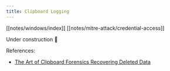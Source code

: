 ```yaml
---
title: Clipboard Logging
---
```


[[notes/windows/index]] [[notes/mitre-attack/credential-access]] 

Under construction 🚧

References:

- [The Art of Clipboard Forensics Recovering Deleted Data](http://web.archive.org/web/20230512193518/https://xret2pwn.github.io/The-Art-of-Clipboard-Forensics-Recovering-Deleted-Data/)
